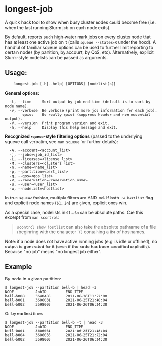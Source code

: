 # longest-job

A quick hack tool to show when busy cluster nodes could become free (i.e. when
the last running Slurm job on each node exits).

By default, reports such high-water mark jobs on every cluster node that
has at least one active job on it (calls `squeue --states=R` under the hood).
A handful of familiar squeue options can be used to further limit
reporting to certain nodes (by partition, by account, by QoS, etc).
Alternatively, explicit Slurm-style nodelists can be passed as arguments.

## Usage:
```
    longest-job [-h|--help] [OPTIONS] [nodelist(s)]
```

**General options:**
```
  -t, --time     Sort output by job end time (default is to sort by node name).
  -v, --verbose  Be verbose (print more job information for each job).
      --quiet    Be really quiet (suppress header and non-essential output).
  -V, --version  Print program version and exit.
  -h, --help     Display this help message and exit.
```

**Recognized `squeue`-style filtering options** (passed to the underlying squeue
call verbatim, see `man squeue` for further details):
```
  -A, --account=<account_list>
  -j, --jobs=<job_id_list>
  -L, --licenses=<license_list>
  -M, --clusters=<clusters_list>
  -n, --name=<name_list>
  -p, --partition=<part_list>
  -q, --qos=<qos_list>
  -R, --reservation=<reservation_name>
  -u, --user=<user_list>
  -w, --nodelist=<hostlist>
```

In true `squeue` fashion, multiple filters are AND-ed.  If both `-w hostlist`
flag and explicit node names (`$1`...`$n`) are given, explicit ones win.

As a special case, nodelists in `$1`...`$n` can be absolute paths.
Cue this excerpt from `man scontrol`:
   > `scontrol show hostlist` can also take the absolute pathname of a file
   > (beginning with the character '/') containing a list of hostnames.

Note: if a node does not have active running jobs (e.g. is idle or offlined),
no output is generated for it (even if the node has been specified explicitly). Because "no job" means "no longest job either".


## Example
By node in a given partition:
```
$ longest-job --partition bell-b | head -3
NODE          JobID         END_TIME
bell-b000     3640405       2021-06-26T11:52:00
bell-b001     3606031       2021-06-25T21:48:04
bell-b002     3598003       2021-06-26T06:34:30
```
Or by earliest time:
```
$ longest-job --partition bell-b -t | head -3
NODE          JobID         END_TIME
bell-b001     3606031       2021-06-25T21:48:04
bell-b004     3606035       2021-06-25T21:52:04
bell-b002     3598003       2021-06-26T06:34:30
```
